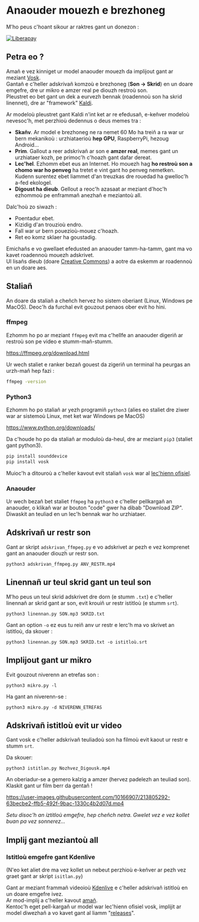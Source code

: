 # Anaouder mouezh e brezhoneg

M'ho peus c'hoant sikour ar raktres gant un donezon :

[![Liberapay](https://liberapay.com/assets/widgets/donate.svg)](https://liberapay.com/gweltou/donate)


## Petra eo ?

Amañ e vez kinniget ur model anaouder mouezh da implijout gant ar meziant [Vosk](https://github.com/alphacep/vosk-api).\
Gantañ e c'heller adskrivañ komzoù e brezhoneg (**Son -> Skrid**) en un doare emgefre, dre ur mikro e amzer real pe diouzh restroù son.\
Pleustret eo bet gant un dek a eurvezh bennak (roadennoù son ha skrid linennet), dre ar "framework" [Kaldi](https://www.kaldi-asr.org/).

Ar modeloù pleustret gant Kaldi n'int ket ar re efedusañ, e-keñver modeloù nevesoc'h, met perzhioù dedennus o deus memes tra :

 * **Skañv**. Ar model e brezhoneg ne ra nemet 60 Mo ha treiñ a ra war ur bern mekanikoù : urzhiataerioù **hep GPU**, RaspberryPi, hezoug Android...
 * **Prim**. Gallout a reer adskrivañ ar son e **amzer real**, memes gant un urzhiataer kozh, pe primoc'h c'hoazh gant dafar dereat.
 * **Lec'hel**. Ezhomm ebet eus an Internet. Ho mouezh hag **ho restroù son a chomo war ho penveg** ha tretet e vint gant ho penveg nemetken. Kudenn surentez ebet liammet d'an treuzkas dre rouedad ha gwelloc'h a-fed ekologel.
 * **Digoust ha dieub**. Gellout a reoc'h azasaat ar meziant d'hoc'h ezhommoù pe enframmañ anezhañ e meziantoù all.

Dalc'hoù zo siwazh :
 * Poentadur ebet.
 * Kizidig d'an trouzioù endro.
 * Fall war ur bern pouezioù-mouez c'hoazh.
 * Ret eo komz sklaer ha goustadig.

Emichañs e vo gwellaet efedusted an anaouder tamm-ha-tamm, gant ma vo kavet roadennoù mouezh adskrivet.\
Ul lisañs dieub (doare [Creative Commons](https://creativecommons.org/licenses/)) a aotre da eskemm ar roadennoù en un doare aes.


## Staliañ

An doare da staliañ a cheñch hervez ho sistem oberiant (Linux, Windows pe MacOS). Deoc'h da furchal evit gouzout penaos ober evit ho hini.


### ffmpeg

Ezhomm ho po ar meziant `ffmpeg` evit ma c'hellfe an anaouder digeriñ ar restroù son pe video e stumm-mañ-stumm.

https://ffmpeg.org/download.html

Ur wech staliet e ranker bezañ gouest da zigeriñ un terminal ha peurgas an urzh-mañ hep fazi :

```bash
ffmpeg -version
```

### Python3

Ezhomm ho po staliañ ar yezh programiñ `python3` (alies eo staliet dre ziwer war ar sistemoù Linux, met ket war Windows pe MacOS)

https://www.python.org/downloads/

Da c'houde ho po da staliañ ar moduloù da-heul, dre ar meziant `pip3` (staliet gant python3).

```bash
pip install sounddevice
pip install vosk
```

Muioc'h a ditouroù a c'heller kavout evit staliañ `vosk` war al [lec'hienn ofisiel](https://alphacephei.com/vosk/install#python-installation-from-pypi).


### Anaouder

Ur wech bezañ bet staliet `ffmpeg` ha `python3` e c'heller pellkargañ an anaouder, o klikañ war ar bouton "code" gwer ha dibab "Download ZIP". Diwaskit an teuliad en un lec'h bennak war ho urzhiataer.


## Adskrivañ ur restr son

Gant ar skript `adskrivan_ffmpeg.py` e vo adskrivet ar pezh e vez komprenet gant an anaouder diouzh ur restr son.

``python3 adskrivan_ffmpeg.py ANV_RESTR.mp4``


## Linennañ ur teul skrid gant un teul son

M'ho peus un teul skrid adskrivet dre dorn (e stumm `.txt`) e c'heller linennañ ar skrid gant ar son, evit krouiñ ur restr istitloù (e stumm `srt`).

``python3 linennan.py SON.mp3 SKRID.txt``

Gant an option `-o` ez eus tu reiñ anv ur restr e lerc'h ma vo skrivet an istitloù, da skouer :

``python3 linennan.py SON.mp3 SKRID.txt -o istitloù.srt``


## Implijout gant ur mikro

Evit gouzout niverenn an etrefas son :

``python3 mikro.py -l``

Ha gant an niverenn-se :

``python3 mikro.py -d NIVERENN_ETREFAS``


## Adskrivañ istitloù evit ur video

Gant vosk e c'heller adskrivañ teuliadoù son ha filmoù evit kaout ur restr e stumm `srt`.

Da skouer:

``python3 istitlan.py Nozhvez_Digousk.mp4``

An oberiadur-se a gemero kalzig a amzer (hervez padelezh an teuliad son). Klaskit gant ur film berr da gentañ !

https://user-images.githubusercontent.com/10166907/213805292-63becbe2-ffb5-492f-9bac-1330c4b2d07d.mp4

*Setu disoc'h an iztitloù emgefre, hep cheñch netra. Gwelet vez e vez kollet buan pa vez sonnerez...*


## Implij gant meziantoù all

### Istitloù emgefre gant Kdenlive

(N'eo ket aliet dre ma vez kollet un nebeut perzhioù e-keñver ar pezh vez graet gant ar skript `isitlan.py`)

Gant ar meziant frammañ videoioù [Kdenlive](https://kdenlive.org/) e c'heller adskrivañ istitloù en un doare emgefre ivez.\
Ar mod-implij a c'heller kavout [amañ](https://docs.kdenlive.org/en/effects_and_compositions/speech_to_text.html).\
Kentoc'h eget pell-kargañ ur model war lec'hienn ofisiel vosk, implijit ar model diwezhañ a vo kavet gant al liamm "[releases](https://github.com/gweltou/Vosk-bzg/releases)".
